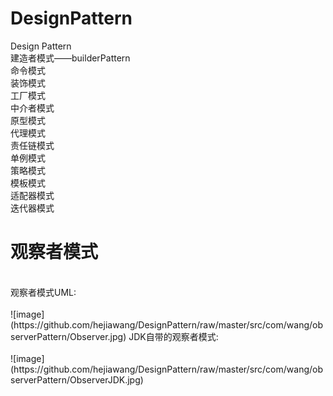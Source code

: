 # DesignPattern
Design  Pattern</br>
建造者模式——builderPattern</br>
命令模式</br>
装饰模式</br>
工厂模式</br>
中介者模式</br>
原型模式</br>
代理模式</br>
责任链模式</br>
单例模式</br>
策略模式</br>
模板模式</br>
适配器模式</br>
迭代器模式</br>
<h1>观察者模式</h1></br>
观察者模式UML:</br>
</br>
![image](https://github.com/hejiawang/DesignPattern/raw/master/src/com/wang/observerPattern/Observer.jpg)
JDK自带的观察者模式:</br>
</br>
![image](https://github.com/hejiawang/DesignPattern/raw/master/src/com/wang/observerPattern/ObserverJDK.jpg)